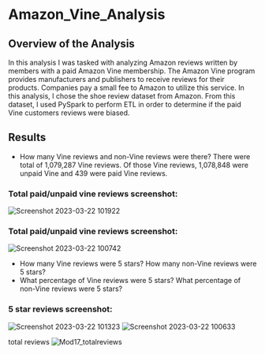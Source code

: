 # Amazon_Vine_Analysis
## Overview of the Analysis
In this analysis I was tasked with analyzing Amazon reviews written by members with a paid Amazon Vine membership.  The Amazon Vine program provides manufacturers and publishers to receive reviews for their products.  Companies pay a small fee to Amazon to utilize this service.  In this analysis, I chose the shoe review dataset from Amazon.  From this dataset, I used PySpark to perform ETL in order to determine if the paid Vine customers reviews were biased.

## Results
* How many Vine reviews and non-Vine reviews were there?
 There were total of 1,079,287 Vine reviews.  Of those Vine reviews, 1,078,848 were unpaid Vine and 439 were paid Vine reviews.

### Total paid/unpaid vine reviews screenshot:
![Screenshot 2023-03-22 101922](https://user-images.githubusercontent.com/45715246/226933424-1cf6bf6f-1975-4ee2-8905-fca01f7d8191.png)



### Total paid/unpaid vine reviews screenshot:
![Screenshot 2023-03-22 100742](https://user-images.githubusercontent.com/45715246/226930190-57dba825-bb98-41bb-868d-8ee982ea98db.png)



* How many Vine reviews were 5 stars? How many non-Vine reviews were 5 stars?
* What percentage of Vine reviews were 5 stars? What percentage of non-Vine reviews were 5 stars?

### 5 star reviews screenshot:
![Screenshot 2023-03-22 101323](https://user-images.githubusercontent.com/45715246/226931639-5511aedc-17cb-4bd3-bd72-a67b355a115d.png)
![Screenshot 2023-03-22 100633](https://user-images.githubusercontent.com/45715246/226929709-2ee5b546-bcfc-4be6-b504-bc84f607d450.png)



total reviews
![Mod17_totalreviews](https://user-images.githubusercontent.com/45715246/226928460-78289898-1a4e-40b4-9248-864949ec6057.png)


